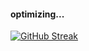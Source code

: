 #### optimizing...
[![GitHub Streak](https://streak-stats.demolab.com/?user=eramirezvilla)](https://git.io/streak-stats)
